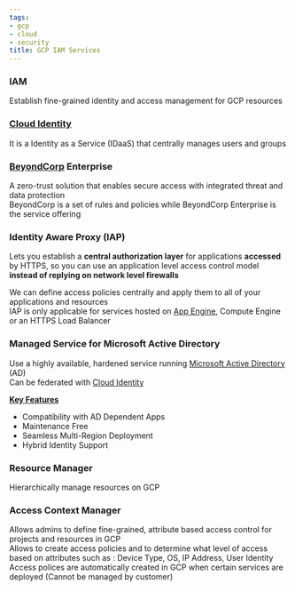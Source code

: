 ```yaml
---
tags:
- gcp
- cloud
- security
title: GCP IAM Services
---
```


### IAM

Establish fine-grained identity and access management for GCP resources

### [Cloud Identity](cloud-identity.md)

It is a Identity as a Service (IDaaS) that centrally manages users and groups

### [BeyondCorp](beyondcorp.md) Enterprise

A zero-trust solution that enables secure access with integrated threat and data protection  
BeyondCorp is a set of rules and policies while BeyondCorp Enterprise is the service offering

### Identity Aware Proxy (IAP)

Lets you establish a **central authorization layer** for applications **accessed** by HTTPS, so you can use an application level access control model **instead of replying on network level firewalls**

We can define access policies centrally and apply them to all of your applications and resources  
IAP is only applicable for services hosted on [App Engine](../gcp-compute-services/app-engine.md), Compute Engine or an HTTPS Load Balancer

### Managed Service for Microsoft Active Directory

Use a highly available, hardened service running [Microsoft Active Directory](../../../operating-system/windows/microsoft-active-directory/microsoft-active-directory.md) (AD)  
Can be federated with [Cloud Identity](cloud-identity.md)

**<u>Key Features</u>**

* Compatibility with AD Dependent Apps
* Maintenance Free
* Seamless Multi-Region Deployment
* Hybrid Identity Support

### Resource Manager

Hierarchically manage resources on GCP

### Access Context Manager

Allows admins to define fine-grained, attribute based access control for projects and resources in GCP  
Allows to create access policies and to determine what level of access based on attributes such as : Device Type, OS, IP Address, User Identity  
Access polices are automatically created in GCP when certain services are deployed (Cannot be managed by customer)
